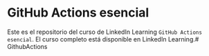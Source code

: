 # GitHub Actions esencial

Este es el repositorio del curso de LinkedIn Learning `GitHub Actions esencial`. El curso completo está disponible en LinkedIn Learning.#   G i t h u b A c t i o n s  
 